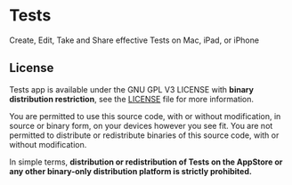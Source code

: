 # Tests
Create, Edit, Take and Share effective Tests on Mac, iPad, or iPhone

## License
Tests app is available under the GNU GPL V3 LICENSE with **binary distribution restriction**, see the [LICENSE](LICENSE) file for more information.

You are permitted to use this source code, with or without modification, in source or binary form, on your devices however you see fit. You are not permitted to distribute or redistribute binaries of this source code, with or without modification.

In simple terms, **distribution or redistribution of Tests on the AppStore or any other binary-only distribution platform is strictly prohibited.**

